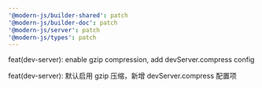```yaml
---
'@modern-js/builder-shared': patch
'@modern-js/builder-doc': patch
'@modern-js/server': patch
'@modern-js/types': patch
---
```


feat(dev-server): enable gzip compression, add devServer.compress config

feat(dev-server): 默认启用 gzip 压缩，新增 devServer.compress 配置项
